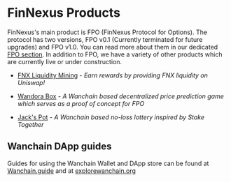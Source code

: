 # FinNexus Products

FinNexus's main product is FPO (FinNexus Protocol for Options). The protocol has two versions, FPO v0.1 (Currently terminated for future upgrades) and FPO v1.0. You can read more about them in our dedicated [FPO section](../options/). In addition to FPO, we have a variety of other products which are currently live or under construction.

* [FNX Liquidity Mining](/liquidity) - *Earn rewards by providing FNX liquidity on Uniswap!*

* [Wandora Box](/wandora) - *A Wanchain based decentralized price prediction game which serves as a proof of concept for FPO*

* [Jack's Pot](/jackspot) - *A Wanchain based no-loss lottery inspired by Stake Together*

## Wanchain DApp guides

Guides for using the Wanchain Wallet and DApp store can be found at [Wanchain.guide](https://wanchain.guide/) and at [explorewanchain.org](https://www.explorewanchain.org/#/wallet_and_tools/wan-wallet)


